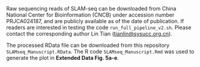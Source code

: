 Raw sequencing reads of SLAM-seq can be downloaded from China National Center for Bioinformation (CNCB) under accession number PRJCA024187, and are publicly available as of the date of publication. If readers are interested in testing the code `run_full_pipeline_v2.sh`. Please contact the corresponding author Lin Tian (tianlin@sysucc.org.cn).

The processed RData file can be downloaded from this repository `SLAMseq_Manuscript.RData`. The R code `SLAMseq_Manuscript.Rmd` was used to generate the plot in **Extended Data Fig. 5a-e**.